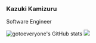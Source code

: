 ### Kazuki Kamizuru

Software Engineer

![gotoeveryone's GitHub stats](https://github-readme-stats.vercel.app/api?username=gotoeveryone&show_icons=true&count_private=true&theme=merko) ![](https://github-readme-stats.vercel.app/api/top-langs/?username=gotoeveryone&layout=compact&theme=merko)
